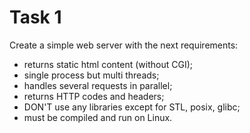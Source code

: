 # Task 1

Create a simple web server with the next requirements:
 * returns static html content (without CGI);
 * single process but multi threads;
 * handles several requests in parallel;
 * returns HTTP codes and headers;
 * DON'T use any libraries except for STL, posix, glibc;
 * must be compiled and run on Linux.
